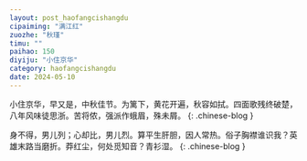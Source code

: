 ```yaml
---
layout: post_haofangcishangdu
cipaiming: "满江红"
zuozhe: "秋瑾"
timu: ""
paihao: 150
diyiju: "小住京华"
category: haofangcishangdu
date: 2024-05-10
---
```


小住京华，早又是，中秋佳节。为篱下，黄花开遍，秋容如拭。四面歌残终破楚，八年风味徒思浙。苦将侬，强派作蛾眉，殊未屑。
{: .chinese-blog }

身不得，男儿列；心却比，男儿烈。算平生肝胆，因人常热。俗子胸襟谁识我？英雄末路当磨折。莽红尘，何处觅知音？青衫湿。
{: .chinese-blog }
